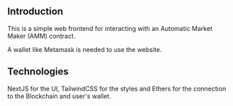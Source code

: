 ## Introduction

This is a simple web frontend for interacting with an Automatic Market Maker (AMM) contract.

A wallet like Metamask is needed to use the website.

## Technologies

NextJS for the UI, TailwindCSS for the styles and Ethers for the connection to the Blockchain and user's wallet.



